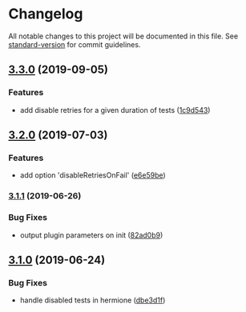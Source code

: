 # Changelog

All notable changes to this project will be documented in this file. See [standard-version](https://github.com/conventional-changelog/standard-version) for commit guidelines.

## [3.3.0](https://github.com/gemini-testing/retry-limiter/compare/v3.2.0...v3.3.0) (2019-09-05)


### Features

* add disable retries for a given duration of tests ([1c9d543](https://github.com/gemini-testing/retry-limiter/commit/1c9d543))



## [3.2.0](https://github.com/gemini-testing/retry-limiter/compare/v3.1.1...v3.2.0) (2019-07-03)


### Features

* add option 'disableRetriesOnFail' ([e6e59be](https://github.com/gemini-testing/retry-limiter/commit/e6e59be))



### [3.1.1](https://github.com/gemini-testing/retry-limiter/compare/v3.1.0...v3.1.1) (2019-06-26)


### Bug Fixes

* output plugin parameters on init ([82ad0b9](https://github.com/gemini-testing/retry-limiter/commit/82ad0b9))



## [3.1.0](https://github.com/gemini-testing/retry-limiter/compare/v3.0.0...v3.1.0) (2019-06-24)


### Bug Fixes

* handle disabled tests in hermione ([dbe3d1f](https://github.com/gemini-testing/retry-limiter/commit/dbe3d1f))
